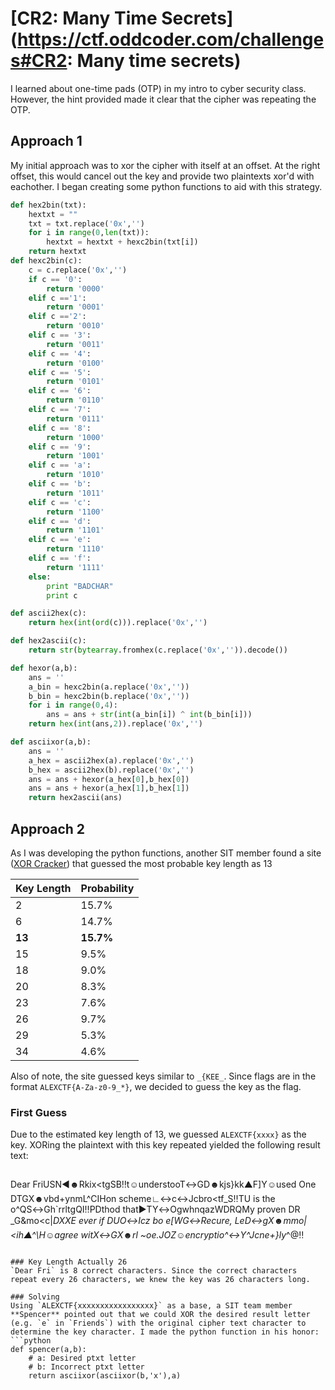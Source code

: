 # [CR2: Many Time Secrets](https://ctf.oddcoder.com/challenges#CR2: Many time secrets)
I learned about one-time pads (OTP) in my intro to cyber security class. However, the hint provided made it clear that the cipher was repeating the OTP.

## Approach 1
My initial approach was to xor the cipher with itself at an offset. At the right offset, this would cancel out the key and provide two plaintexts xor'd with eachother. I began creating some python functions to aid with this strategy.
```python
def hex2bin(txt):
	hextxt = ""
	txt = txt.replace('0x','')
	for i in range(0,len(txt)):
		hextxt = hextxt + hexc2bin(txt[i])
	return hextxt
def hexc2bin(c):
	c = c.replace('0x','')
	if c == '0':
		return '0000'
	elif c =='1':
		return '0001'
	elif c =='2':
		return '0010'
	elif c == '3':
		return '0011'
	elif c == '4':
		return '0100'
	elif c == '5':
		return '0101'
	elif c == '6':
		return '0110'
	elif c == '7':
		return '0111'
	elif c == '8':
		return '1000'
	elif c == '9':
		return '1001'
	elif c == 'a':
		return '1010'
	elif c == 'b':
		return '1011'
	elif c == 'c':
		return '1100'
	elif c == 'd':
		return '1101'
	elif c == 'e':
		return '1110'
	elif c == 'f':
		return '1111'
	else:
		print "BADCHAR"
		print c

def ascii2hex(c):
	return hex(int(ord(c))).replace('0x','')

def hex2ascii(c):
	return str(bytearray.fromhex(c.replace('0x','')).decode())

def hexor(a,b):
	ans = ''
	a_bin = hexc2bin(a.replace('0x',''))
	b_bin = hexc2bin(b.replace('0x',''))
	for i in range(0,4):
		ans = ans + str(int(a_bin[i]) ^ int(b_bin[i]))
	return hex(int(ans,2)).replace('0x','')

def asciixor(a,b):
	ans = ''
	a_hex = ascii2hex(a).replace('0x','')
	b_hex = ascii2hex(b).replace('0x','')
	ans = ans + hexor(a_hex[0],b_hex[0])
	ans = ans + hexor(a_hex[1],b_hex[1])
	return hex2ascii(ans)
```

## Approach 2
As I was developing the python functions, another SIT member found a site ([XOR Cracker](https://wiremask.eu/tools/xor-cracker/)) that guessed the most probable key length as 13

| Key Length | Probability |
| --- | --- |
| 2 | 15.7% |
| 6 | 14.7% |
| **13** | **15.7%** |
| 15 | 9.5% |
| 18 | 9.0% |
| 20 | 8.3% |
| 23 | 7.6% |
| 26 | 9.7% |
| 29 | 5.3% |
| 34 | 4.6% |

Also of note, the site guessed keys similar to `_{KEE_`. Since flags are in the format `ALEXCTF{A-Za-z0-9_*}`, we decided to guess the key as the flag.

### First Guess
Due to the estimated key length of 13, we guessed `ALEXCTF{xxxx}` as the key. XORing the plaintext with this key repeated yielded the following result text:
>```
Dear FriUSN◄☻Rkix<tgSB‼t☺understooT↔GD☻kjs}kk▲F]Y☺used One DTGX☻vbd+ynmL^CIHon scheme∟↔c↔Jcbro<tf_S‼TU is the o^QS↔Gh`rrltgQI‼PDthod that►TY↔OgwhnqazWDRQMy proven DR
_G&mo<c|_DXXE ever if DUO↔Icz bo e[WG↔Recure, LeD↔gX☻mmo|<ih▲^\H☺agree witX↔GX☻rl ~oe.JOZ☺encryptio^↔Y^Jcne+}ly_^@‼
```

### Key Length Actually 26
`Dear Fri` is 8 correct characters. Since the correct characters repeat every 26 characters, we knew the key was 26 characters long.

### Solving
Using `ALEXCTF{xxxxxxxxxxxxxxxxx}` as a base, a SIT team member **Spencer** pointed out that we could XOR the desired result letter (e.g. `e` in `Friends`) with the original cipher text character to determine the key character. I made the python function in his honor:
```python
def spencer(a,b):
	# a: Desired ptxt letter
	# b: Incorrect ptxt letter
	return asciixor(asciixor(b,'x'),a)
```

